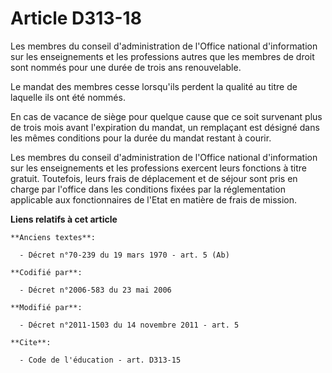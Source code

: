 # Article D313-18

Les membres du conseil d'administration de l'Office national d'information sur les enseignements et les professions autres
que les membres de droit sont nommés pour une durée de trois ans renouvelable. 

Le mandat des membres cesse lorsqu'ils perdent la qualité au titre de laquelle ils ont été nommés. 

En cas de vacance de siège pour quelque cause que ce soit survenant plus de trois mois avant l'expiration du mandat, un
remplaçant est désigné dans les mêmes conditions pour la durée du mandat restant à courir. 

Les membres du conseil d'administration de l'Office national d'information sur les enseignements et les professions exercent
leurs fonctions à titre gratuit. Toutefois, leurs frais de déplacement et de séjour sont pris en charge par l'office dans les
conditions fixées par la réglementation applicable aux fonctionnaires de l'Etat en matière de frais de mission.

**Liens relatifs à cet article**

	**Anciens textes**:

	  - Décret n°70-239 du 19 mars 1970 - art. 5 (Ab)

	**Codifié par**:

	  - Décret n°2006-583 du 23 mai 2006

	**Modifié par**:

	  - Décret n°2011-1503 du 14 novembre 2011 - art. 5

	**Cite**:

	  - Code de l'éducation - art. D313-15
